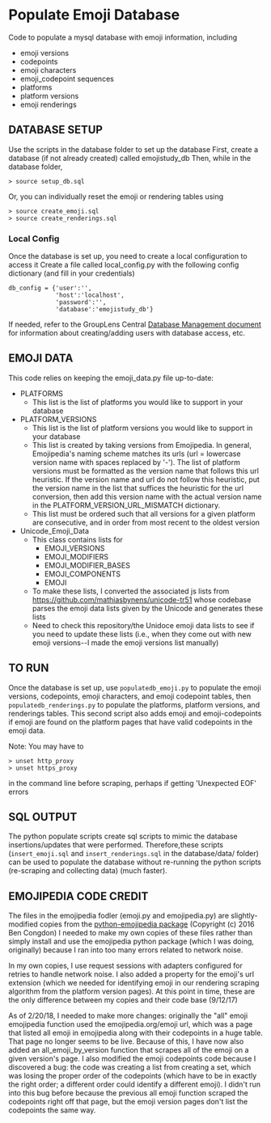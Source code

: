 # Populate Emoji Database

Code to populate a mysql database with emoji information, including
* emoji versions
* codepoints
* emoji characters
* emoji_codepoint sequences
* platforms
* platform versions
* emoji renderings

## DATABASE SETUP
Use the scripts in the database folder to set up the database
First, create a database (if not already created) called emojistudy_db
Then, while in the database folder,

```
> source setup_db.sql
```

Or, you can individually reset the emoji or rendering tables using

```
> source create_emoji.sql
> source create_renderings.sql
```

### Local Config
Once the database is set up, you need to create a local configuration to access it
Create a file called local_config.py with the following config dictionary (and fill in your credentials)

```
db_config = {'user':'',
             'host':'localhost',
             'password':'',
             'database':'emojistudy_db'}
```

If needed, refer to the GroupLens Central [Database Management document](https://docs.google.com/a/umn.edu/document/d/1P3_oWjeGX3qMvay1YAtUsAV8mgcIowyx-5O7_0wzrBA/edit?usp=sharing) for information about creating/adding users with database access, etc.


## EMOJI DATA
This code relies on keeping the emoji_data.py file up-to-date:
* PLATFORMS
  - This list is the list of platforms you would like to support in your database
* PLATFORM_VERSIONS
  - This list is the list of platform versions you would like to support in your database
  - This list is created by taking versions from Emojipedia. In general, Emojipedia's naming scheme matches its urls (url = lowercase version name with spaces replaced by '-'). The list of platform versions must be formatted as the version name that follows this url heuristic. If the version name and url do not follow this heuristic, put the version name in the list that suffices the heuristic for the url conversion, then add this version name with the actual version name in the PLATFORM_VERSION_URL_MISMATCH dictionary.
  - This list must be ordered such that all versions for a given platform are consecutive, and in order from most recent to the oldest version
* Unicode_Emoji_Data
  - This class contains lists for
    * EMOJI_VERSIONS
    * EMOJI_MODIFIERS
    * EMOJI_MODIFIER_BASES
    * EMOJI_COMPONENTS
    * EMOJI
  - To make these lists, I converted the associated js lists from https://github.com/mathiasbynens/unicode-tr51 whose codebase parses the emoji data lists given by the Unicode and generates these lists
  - Need to check this repository/the Unidoce emoji data lists to see if you need to update these lists (i.e., when they come out with new emoji versions--I made the emoji versions list manually)


## TO RUN
Once the database is set up, use `populatedb_emoji.py` to populate the emoji versions, codepoints, emoji characters, and emoji codepoint tables, then `populatedb_renderings.py` to populate the platforms, platform versions, and renderings tables. This second script also adds emoji and emoji-codepoints if emoji are found on the platform pages that have valid codepoints in the emoji data.

Note: You may have to

```
> unset http_proxy
> unset https_proxy
```

in the command line before scraping, perhaps if getting 'Unexpected EOF' errors


## SQL OUTPUT
The python populate scripts create sql scripts to mimic the database insertions/updates that were performed. Therefore,these scripts (`insert_emoji.sql` and `insert_renderings.sql` in the database/data/ folder) can be used to populate the database without re-running the python scripts (re-scraping and collecting data) (much faster).


## EMOJIPEDIA CODE CREDIT
The files in the emojipedia fodler (emoji.py and emojipedia.py) are slightly-modified copies from the [python-emojipedia package](https://github.com/bcongdon/python-emojipedia) (Copyright (c) 2016 Ben Congdon)
I needed to make my own copies of these files rather than simply install and use the emojipedia python package (which I was doing, originally) because I ran into too many errors related to network noise.

In my own copies, I use request sessions with adapters configured for retries to handle network noise. I also added a property for the emoji's url extension (which we needed for identifying emoji in our rendering scraping algorithm from the platform version pages).
At this point in time, these are the only difference between my copies and their code base (9/12/17)

As of 2/20/18, I needed to make more changes: originally the "all" emoji emojipedia function used the emojipedia.org/emoji url, which was a page that listed all emoji in emojipedia along with their codepoints in a huge table. That page no longer seems to be live.
Because of this, I have now also added an all_emoji_by_version function that scrapes all of the emoji on a given version's page. I also modified the emoji codepoints code because I discovered a bug: the code was creating a list from creating a set, which was losing the proper order of the codepoints (which have to be in exactly the right order; a different order could identify a different emoji). I didn't run into this bug before because the previous all emoji function scraped the codepoints right off that page, but the emoji version pages don't list the codepoints the same way.

